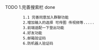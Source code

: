 TODO 1.完善搜索栏 done

            1.1 完善同意加入群聊功能
            2.增加输入的选择 可传图 传视频等.....  
            3.前端适配一下登出功能
            4.好友功能
            5.邮箱验证码
            6.防机器人验证码
